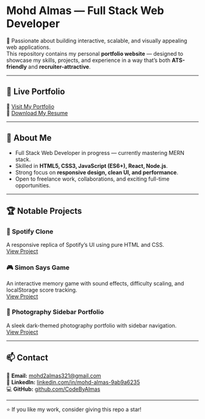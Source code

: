 # Mohd Almas — Full Stack Web Developer

🚀 Passionate about building interactive, scalable, and visually appealing web applications.  
This repository contains my personal **portfolio website** — designed to showcase my skills, projects, and experience in a way that’s both **ATS-friendly** and **recruiter-attractive**.

---

## 🌟 Live Portfolio
🔗 [Visit My Portfolio](https://your-lovable.dev-link-here)  
📄 [Download My Resume](resume/Mohd_Almas_ATS_Resume.pdf)

---

## 💼 About Me
- Full Stack Web Developer in progress — currently mastering MERN stack.
- Skilled in **HTML5, CSS3, JavaScript (ES6+), React, Node.js**.
- Strong focus on **responsive design, clean UI, and performance**.
- Open to freelance work, collaborations, and exciting full-time opportunities.

---

## 🏆 Notable Projects
### 🎵 Spotify Clone
A responsive replica of Spotify’s UI using pure HTML and CSS.  
[View Project](https://github.com/CodeByAlmas/spotify-clone)

### 🎮 Simon Says Game
An interactive memory game with sound effects, difficulty scaling, and localStorage score tracking.  
[View Project](https://github.com/CodeByAlmas/simon-says-game)

### 📸 Photography Sidebar Portfolio
A sleek dark-themed photography portfolio with sidebar navigation.  
[View Project](https://github.com/CodeByAlmas/photography-portfolio-sidebar)

---

## 📫 Contact
📧 **Email:** mohd2almas321@gmail.com  
💼 **LinkedIn:** [linkedin.com/in/mohd-almas-9ab9a6235](https://linkedin.com/in/mohd-almas-9ab9a6235)  
💻 **GitHub:** [github.com/CodeByAlmas](https://github.com/CodeByAlmas)

---
⭐ If you like my work, consider giving this repo a star!
